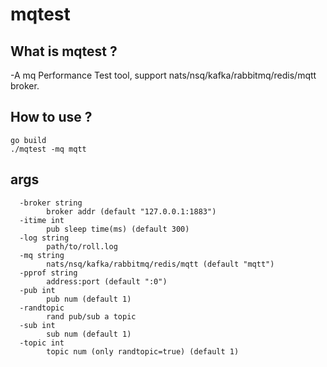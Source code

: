 # mqtest
## What is mqtest ?
-A mq Performance Test tool, support nats/nsq/kafka/rabbitmq/redis/mqtt broker.
## How to use ?
```
go build
./mqtest -mq mqtt
``` 

## args
```
  -broker string
        broker addr (default "127.0.0.1:1883")
  -itime int
        pub sleep time(ms) (default 300)
  -log string
        path/to/roll.log
  -mq string
        nats/nsq/kafka/rabbitmq/redis/mqtt (default "mqtt")
  -pprof string
        address:port (default ":0")
  -pub int
        pub num (default 1)
  -randtopic
        rand pub/sub a topic
  -sub int
        sub num (default 1)
  -topic int
        topic num (only randtopic=true) (default 1)
```